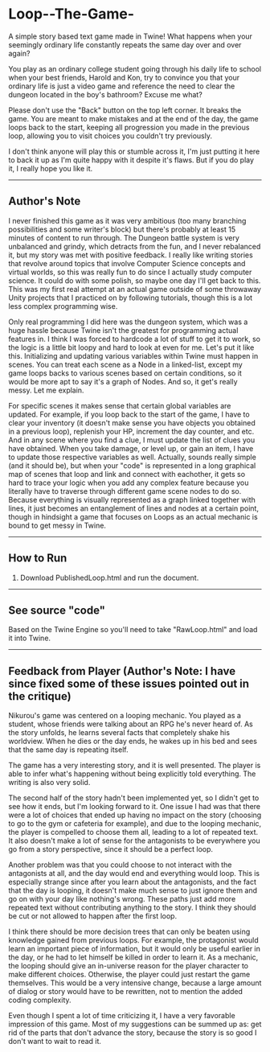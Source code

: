 # Loop--The-Game-
A simple story based text game made in Twine! What happens when your seemingly ordinary life constantly repeats the same day over and over again? 

You play as an ordinary college student going through his daily life to school when your best friends, Harold and Kon, try to convince you that your ordinary life is just a video game and reference the need to clear the dungeon located in the boy's bathroom? Excuse me what? 

Please don't use the "Back" button on the top left corner. It breaks the game. You are meant to make mistakes and at the end of the day, the game loops back to the start, keeping all progression you made in the previous loop, allowing you to visit choices you couldn't try previously.

I don't think anyone will play this or stumble across it, I'm just putting it here to back it up as I'm quite happy with it despite it's flaws. But if you do play it, I really hope you like it.

---------------------
Author's Note
---------------------
I never finished this game as it was very ambitious (too many branching possibilities and some writer's block) but there's probably at least 15 minutes of content to run through. The Dungeon battle system is very unbalanced and grindy, which detracts from the fun, and I never rebalanced it, but my story was met with positive feedback. I really like writing stories that revolve around topics that involve Computer Science concepts and virtual worlds, so this was really fun to do since I actually study computer science. It could do with some polish, so maybe one day I'll get back to this. This was my first real attempt at an actual game outside of some throwaway Unity projects that I practiced on by following tutorials, though this is a lot less complex programming wise. 

Only real programming I did here was the dungeon system, which was a huge hassle because Twine isn't the greatest for programming actual features in. I think I was forced to hardcode a lot of stuff to get it to work, so the logic is a little bit loopy and hard to look at even for me. Let's put it like this. Initializing and updating various variables within Twine must happen in scenes. You can treat each scene as a Node in a linked-list, except my game loops backs to various scenes based on certain conditions, so it would be more apt to say it's a graph of Nodes. And so, it get's really messy. Let me explain.

For specific scenes it makes sense that certain global variables are updated. For example, if you loop back to the start of the game, I have to clear your inventory (it doesn't make sense you have objects you obtained in a previous loop), replenish your HP, increment the day counter, and etc. And in any scene where you find a clue, I must update the list of clues you have obtained. When you take damage, or level up, or gain an item, I have to update those respective variables as well. Actually, sounds really simple (and it should be), but when your "code" is represented in a long graphical map of scenes that loop and link and connect with eachother, it gets so hard to trace your logic when you add any complex feature because you literally have to traverse through different game scene nodes to do so. Because everything is visually represented as a graph linked together with lines, it just becomes an entanglement of lines and nodes at a certain point, though in hindsight a game that focuses on Loops as an actual mechanic is bound to get messy in Twine.


----------------------
How to Run
----------------------
1) Download PublishedLoop.html and run the document.

---------------------
See source "code"
---------------------
Based on the Twine Engine so you'll need to take "RawLoop.html" and load it into Twine.

-----------------------
Feedback from Player (Author's Note: I have since fixed some of these issues pointed out in the critique)
-----------------------
Nikurou's game was centered on a looping mechanic.  You played as a student, whose friends were talking about an RPG he's never heard of.  As the story unfolds, he learns several facts that completely shake his worldview.  When he dies or the day ends, he wakes up in his bed and sees that the same day is repeating itself.

The game has a very interesting story, and it is well presented.  The player is able to infer what's happening without being explicitly told everything.  The writing is also very solid.

The second half of the story hadn't been implemented yet, so I didn't get to see how it ends, but I'm looking forward to it.
One issue I had was that there were a lot of choices that ended up having no impact on the story (choosing to go to the gym or cafeteria for example), and due to the looping mechanic, the player is compelled to choose them all, leading to a lot of repeated text.  It also doesn't make a lot of sense for the antagonists to be everywhere you go from a story perspective, since it should be a perfect loop.

Another problem was that you could choose to not interact with the antagonists at all, and the day would end and everything would loop.  This is especially strange since after you learn about the antagonists, and the fact that the day is looping, it doesn't make much sense to just ignore them and go on with your day like nothing's wrong.  These paths just add more repeated text without contributing anything to the story.  I think they should be cut or not allowed to happen after the first loop.

I think there should be more decision trees that can only be beaten using knowledge gained from previous loops.  For example, the protagonist would learn an important piece of information, but it would only be useful earlier in the day, or he had to let himself be killed in order to learn it.  As a mechanic, the looping should give an in-universe reason for the player character to make different choices.  Otherwise, the player could just restart the game themselves.  This would be a very intensive change, because a large amount of dialog or story would have to be rewritten, not to mention the added coding complexity.

Even though I spent a lot of time criticizing it, I have a very favorable impression of this game.  Most of my suggestions can be summed up as: get rid of the parts that don't advance the story, because the story is so good I don't want to wait to read it.

